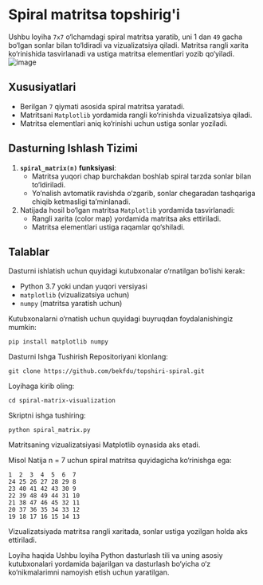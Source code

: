 # Spiral matritsa topshirig'i

Ushbu loyiha `7x7` o‘lchamdagi spiral matritsa yaratib, uni 1 dan `49` gacha bo‘lgan sonlar bilan to‘ldiradi va vizualizatsiya qiladi. Matritsa rangli xarita ko‘rinishida tasvirlanadi va ustiga matritsa elementlari yozib qo‘yiladi.
![image](https://github.com/user-attachments/assets/ab034aad-efc0-43cc-b9e0-c163a90b5d2e)


## Xususiyatlari

- Berilgan `7` qiymati asosida spiral matritsa yaratadi.
- Matritsani `Matplotlib` yordamida rangli ko‘rinishda vizualizatsiya qiladi.
- Matritsa elementlari aniq ko‘rinishi uchun ustiga sonlar yoziladi.

## Dasturning Ishlash Tizimi

1. **`spiral_matrix(n)` funksiyasi**:
   - Matritsa yuqori chap burchakdan boshlab spiral tarzda sonlar bilan to‘ldiriladi.
   - Yo‘nalish avtomatik ravishda o‘zgarib, sonlar chegaradan tashqariga chiqib ketmasligi ta’minlanadi.
2. Natijada hosil bo‘lgan matritsa `Matplotlib` yordamida tasvirlanadi:
   - Rangli xarita (color map) yordamida matritsa aks ettiriladi.
   - Matritsa elementlari ustiga raqamlar qo‘shiladi.

## Talablar

Dasturni ishlatish uchun quyidagi kutubxonalar o‘rnatilgan bo‘lishi kerak:

- Python 3.7 yoki undan yuqori versiyasi
- `matplotlib` (vizualizatsiya uchun)
- `numpy` (matritsa yaratish uchun)

Kutubxonalarni o‘rnatish uchun quyidagi buyruqdan foydalanishingiz mumkin:

```
pip install matplotlib numpy
```
Dasturni Ishga Tushirish
Repositoriyani klonlang:

```
git clone https://github.com/bekfdu/topshiri-spiral.git
```
Loyihaga kirib oling:

```
cd spiral-matrix-visualization
```
Skriptni ishga tushiring:

```
python spiral_matrix.py
```
Matritsaning vizualizatsiyasi Matplotlib oynasida aks etadi.

Misol Natija
n = 7 uchun spiral matritsa quyidagicha ko‘rinishga ega:

```
1  2  3  4  5  6  7
24 25 26 27 28 29 8
23 40 41 42 43 30 9
22 39 48 49 44 31 10
21 38 47 46 45 32 11
20 37 36 35 34 33 12
19 18 17 16 15 14 13
```
Vizualizatsiyada matritsa rangli xaritada, sonlar ustiga yozilgan holda aks ettiriladi.



Loyiha haqida
Ushbu loyiha Python dasturlash tili va uning asosiy kutubxonalari yordamida bajarilgan va dasturlash bo‘yicha o‘z ko‘nikmalarimni namoyish etish uchun yaratilgan.
